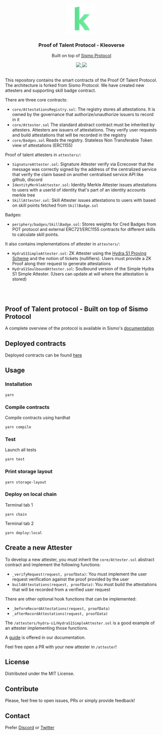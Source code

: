 <br />
<div align="center">
  <img src="docs/kleoverse-logo.png" alt="Logo" width="100" height="100" style="borderRadius: 20px">

  <h3 align="center">
    Proof of Talent Protocol - Kleoverse
  </h3>

  <p align="center">
    Built on top of <a href="https://www.sismo.io/" target="_blank">Sismo Protocol</a>
  </p>
  
  <p align="center">
    <a href="https://discord.com/invite/u9v97PJVMA" target="_blank">
        <img src="https://img.shields.io/badge/Discord-7289DA?style=for-the-badge&logo=discord&logoColor=white"/>
    </a>
    <a href="https://twitter.com/kleoverse" target="_blank">
        <img src="https://img.shields.io/badge/Twitter-1DA1F2?style=for-the-badge&logo=twitter&logoColor=white"/>
    </a>
  </p>
  <a href="https://www.sismo.io/" target="_blank">
    
  </a>
</div>
<br/>
This repository contains the smart contracts of the Proof Of Talent Protocol. The architecture is forked from Sismo Protocol. We have created new attesters and supporting skill badge contract.

There are three core contracts:

 - `core/AttestationsRegistry.sol`: The registry stores all attestations. It is owned by the governance that authorize/unauthorize issuers to record in it
 - `core/Attester.sol` The standard abstract contract must be inherited by attesters. Attesters are issuers of attestations. They verify user requests and build attestations that will be recorded in the registry
 - `core/Badges.sol` Reads the registry. Stateless Non Transferable Token view of attestations (ERC1155)

Proof of talent attesters in `attesters/`:
- `SignatureAttester.sol`: Signature Attester verify via Ecrecover that the message was correctly signed by the address of the centralized service that verify the claim based on another centralised service API like github, discord
- `IdentityMerkleAttester.sol`: Identity Merkle Attester issues attestations to users with a userId of identity that's part of an identity accounts merkle tree
- `SkillAttester.sol`: Skill Attester issues attestations to users with based on skill points fetched from `SkillBadge.sol`

Badges:
 - `periphery/badges/SkillBadge.sol`: Stores weights for Cred Badges from POT protocol and external ERC721/ERC1155 contracts for different skills to calculate skill points.
  
It also contains implementations of attester in `attesters/`:
- `HydraS1SimpleAttester.sol`: ZK Attester using the [Hydra S1 Proving Scheme](https://hydra-s1.docs.sismo.io) and the notion of tickets (nullifiers). Users must provide a ZK Proof along their request to generate attestations
- `HydraS1SoulboundAttester.sol`: Soulbound version of the Simple Hydra S1 Simple Attester. (Users can update at will where the attestation is stored)

<br/><br/>


## Proof of Talent protocol - Built on top of Sismo Protocol

A complete overview of the protocol is available in Sismo's [documentation](https://protocol.docs.sismo.io)


## Deployed contracts

Deployed contracts can be found [here](https://docs.sismo.io/sismo-docs/deployed-contract-addresses)


## Usage
### Installation
```
yarn
```

### Compile contracts
Compile contracts using hardhat
```
yarn compile
```

### Test
Launch all tests

```
yarn test
```

### Print storage layout 
```
yarn storage-layout
```

### Deploy on local chain

Terminal tab 1
```
yarn chain
```

Terminal tab 2
```
yarn deploy:local
```


## Create a new Attester

To develop a new attester, you must inherit the `core/Attester.sol` abstract contract and implement the following functions: 

-  `_verifyRequest(request, proofData)`: You must implement the user request verification against the proof provided by the user
-  `buildAttestations(request, proofData)`: You must build the attestations that will be recorded from a verified user request

There are other optional hook functions that can be implemented:

- `_beforeRecordAttestations(request, proofData)`
- `_afterRecordAttestations(request, proofData)`

The `/attesters/hydra-s1/HydraS1SimpleAttester.sol` is a good example of an attester implementing those functions.

A [guide](https://attesters.docs.sismo.io) is offered in our documentation.

Feel free open a PR with your new attester in `/attester`!

## License

Distributed under the MIT License.

## Contribute

Please, feel free to open issues, PRs or simply provide feedback!

## Contact

Prefer [Discord](https://discord.com/invite/u9v97PJVMA) or [Twitter](https://twitter.com/kleoverse)

